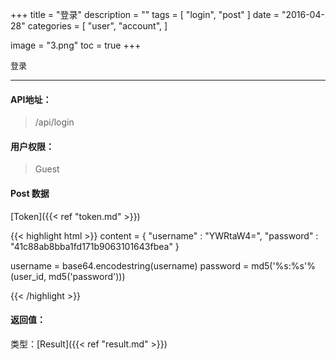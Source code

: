 +++
title = "登录"
description = ""
tags = [
    "login",
    "post"
]
date = "2016-04-28"
categories = [
    "user",
    "account",
]

image = "3.png"
toc = true
+++

<font size=2>登录</font>
***

#### API地址：

> /api/login

#### 用户权限：

> Guest


#### Post 数据

[Token]({{< ref "token.md" >}})

{{< highlight html >}}
content = {
    "username" : "YWRtaW4=",
    "password" : "41c88ab8bba1fd171b9063101643fbea"
}

username = base64.encodestring(username)
password = md5('%s:%s'%(user_id, md5('password')))

{{< /highlight >}}



#### 返回值：

类型：[Result]({{< ref "result.md" >}})

